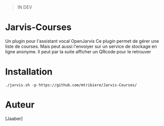 >IN DEV

# Jarvis-Courses

Un plugin pour l'assistant vocal OpenJarvis
Ce plugin permet de gérer une liste de courses. Mais peut aussi l'envoiyer sur un service de stockage en ligne anonyme. Il peut par la suite afficher un QRcode pour le retrouver

# Installation
```
./jarvis.sh -p https://github.com/mtribiere/Jarvis-Courses/
```

 # Auteur
 [Jaaber]
